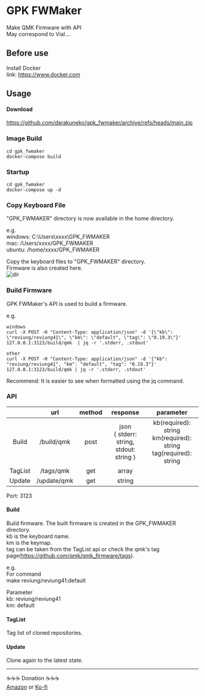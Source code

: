 # GPK FWMaker
Make QMK Firmware with API     
May correspond to Vial....    

Before use
-------
Install Docker   
link: https://www.docker.com

Usage
-------
#### Download

https://github.com/darakuneko/gpk_fwmaker/archive/refs/heads/main.zip

### Image Build
``` 
cd gpk_fwmaker
docker-compose build
```

###  Startup
``` 
cd gpk_fwmaker
docker-compose up -d
```

### Copy Keyboard File
"GPK_FWMAKER" directory is now available in the home directory.  
    
e.g.   
windows: C:\Users\xxxx\GPK_FWMAKER   
mac: /Users/xxxx/GPK_FWMAKER   
ubuntu: /home/xxxx/GPK_FWMAKER    

Copy the keyboard files to "GPK_FWMAKER" directory.   
Firmware is also created here.   
![dir](https://user-images.githubusercontent.com/5214078/207864849-c199464f-9b03-4028-b148-0688e9e5603e.jpg)

### Build Firmware
GPK FWMaker's API is used to build a firmware.    
   
e.g.   
``` 
windows
curl -X POST -H "Content-Type: application/json" -d '{\"kb\": \"reviung/reviung41\", \"km\": \"default", \"tag\": \"0.19.3\"}' 127.0.0.1:3123/build/qmk  | jq -r '.stderr, .stdout'

other
curl -X POST -H "Content-Type: application/json" -d '{"kb": "reviung/reviung41", "km": "default", "tag": "0.19.3"}' 127.0.0.1:3123/build/qmk | jq -r '.stderr, .stdout'
```

Recommend: It is easier to see when formatted using the jq command.   

### API
|    |  url  |  method |                   response                    |  parameter  |
| :---: | :---: | :---: |:---------------------------------------------:| :---: |
|  Build  |  /build/qmk  |  post  | json<br>{ stderr: string,<br>stdout: string } | kb(required): string<br>km(required): string<br>tag(required): string |
|  TagList  |  /tags/qmk  |  get  |                     array                     | |
|  Update  |  /update/qmk  |  get  |                    string                     | |

Port: 3123

#### Build
Build firmware.
The built firmware is created in the GPK_FWMAKER directory.   
kb is the keyboard name.  
km is the keymap.  
tag can be taken from the TagList api or check the qmk's tag page(https://github.com/qmk/qmk_firmware/tags). 

e.g.    
For command  
make reviung/reviung41:default  
   
Parameter  
kb: reviung/reviung41  
km: default 

#### TagList
Tag list of cloned repositories.    
    
#### Update
Clone again to the latest state. 
     
------- 
☕️☕️☕️ Donation ☕️☕️☕️   
[Amazon](https://www.amazon.co.jp/hz/wishlist/ls/66VQJTRHISQT) or [Ko-fi](https://ko-fi.com/darakuneko)  

